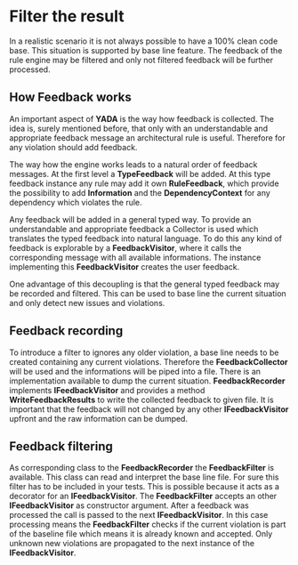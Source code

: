 # Filter the result

In a realistic scenario it is not always possible to have a 100% clean code base.
This situation is supported by base line feature. The feedback of the rule engine
may be filtered and only not filtered feedback will be further processed. 

## How Feedback works

An important aspect of **YADA** is the way how feedback is collected. The idea
is, surely mentioned before, that only with an understandable  and appropriate
feedback message an architectural rule is useful. Therefore for any violation
should add feedback.

The way how the engine works leads to a natural order of feedback messages.
At the first level a **TypeFeedback** will be added. At this type feedback instance
any rule may add it own **RuleFeedback**, which provide the possibility to add
**Information** and the **DependencyContext** for any dependency which violates
the rule.

Any feedback will be added in a general typed way. To provide an understandable
and appropriate feedback a Collector is used which translates the typed feedback
into natural language. To do this any kind of feedback is explorable by a
**FeedbackVisitor**, where it calls the corresponding message with all available
informations. The instance implementing this **FeedbackVisitor** creates the user
feedback. 

One advantage of this decoupling is that the general typed feedback may be 
recorded and filtered. This can be used to base line the current situation
and only detect new issues and violations.

## Feedback recording

To introduce a filter to ignores any older violation, a base line needs to be
created containing any current violations.
Therefore the **FeedbackCollector** will be used and the informations will be
piped into a file. There is an implementation available to dump the current
situation. **FeedbackRecorder** implements **IFeedbackVisitor** and provides a
method **WriteFeedbackResults** to write the collected feedback to given file.
It is important that the feedback will not changed by any other **IFeedbackVisitor**
upfront and the raw information can be dumped.

## Feedback filtering

As corresponding class to the **FeedbackRecorder** the **FeedbackFilter** is
available. This class can read and interpret the base line file.
For sure this filter has to be included in your tests. This is possible because
it acts as a decorator for an **IFeedbackVisitor**. The **FeedbackFilter** accepts
an other **IFeedbackVisitor** as constructor argument.
After a feedback was processed the call is passed to the next **IFeedbackVisitor**.
In this case processing means the **FeedbackFilter** checks if the current violation
is part of the baseline file which means it is already known and accepted. Only
unknown new violations are propagated to the next instance of the **IFeedbackVisitor**.
